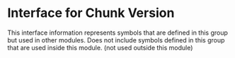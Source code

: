 
# Interface for Chunk Version
This interface information represents symbols that are defined in this group but used in other modules.  Does not include symbols defined in this group that are used inside this module.
(not used outside this module)
